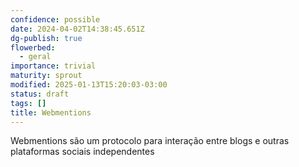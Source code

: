 ```yaml
---
confidence: possible
date: 2024-04-02T14:38:45.651Z
dg-publish: true
flowerbed:
  - geral
importance: trivial
maturity: sprout
modified: 2025-01-13T15:20:03-03:00
status: draft
tags: []
title: Webmentions
---
```


Webmentions são um protocolo para interação entre blogs e outras plataformas sociais independentes
